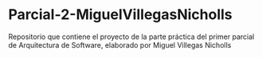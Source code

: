 # Parcial-2-MiguelVillegasNicholls
Repositorio que contiene el proyecto de la parte práctica del primer parcial de Arquitectura de Software, elaborado por Miguel Villegas Nicholls
